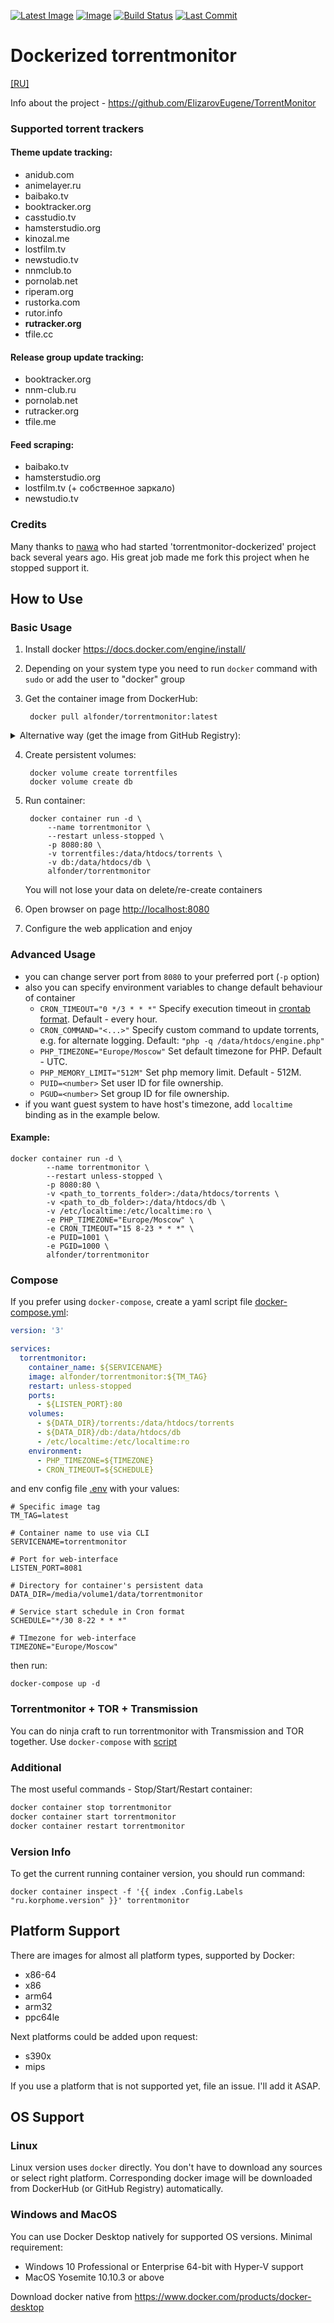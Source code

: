 [![Latest Image](https://img.shields.io/docker/v/alfonder/torrentmonitor?color=lightgreen&label=latest)](https://hub.docker.com/r/alfonder/torrentmonitor)
[![Image](https://img.shields.io/docker/image-size/alfonder/torrentmonitor?sort=semver)](https://hub.docker.com/r/alfonder/torrentmonitor)
[![Build Status](https://img.shields.io/github/actions/workflow/status/alfonder/torrentmonitor-dockerized/deploy.yml?logo=github)](https://github.com/alfonder/torrentmonitor-dockerized/actions/workflows/deploy.yml)
[![Last Commit](https://img.shields.io/github/last-commit/alfonder/torrentmonitor-dockerized?logo=github)](https://github.com/alfonder/torrentmonitor-dockerized)

Dockerized torrentmonitor
========
[[RU]](./README-RU.md)

Info about the project - https://github.com/ElizarovEugene/TorrentMonitor

### Supported torrent trackers

#### Theme update tracking:
- anidub.com
- animelayer.ru
- baibako.tv
- booktracker.org
- casstudio.tv
- hamsterstudio.org
- kinozal.me
- lostfilm.tv
- newstudio.tv
- nnmclub.to
- pornolab.net
- riperam.org
- rustorka.com
- rutor.info
- **rutracker.org**
- tfile.cc

#### Release group update tracking:
- booktracker.org
- nnm-club.ru
- pornolab.net
- rutracker.org
- tfile.me

#### Feed scraping:
- baibako.tv
- hamsterstudio.org
- lostfilm.tv (+ собственное заркало)
- newstudio.tv


### Credits
Many thanks to [nawa](https://github.com/nawa) who had started 'torrentmonitor-dockerized' project back several years ago. His great job made me fork this project when he stopped support it.

## How to Use

### Basic Usage
1. Install docker https://docs.docker.com/engine/install/
2. Depending on your system type you need to run `docker` command with `sudo` or add the user to "docker" group
3. Get the container image from DockerHub: 

		docker pull alfonder/torrentmonitor:latest

<details>
  <summary>Alternative way (get the image from GitHub Registry):</summary>

		docker pull ghcr.io/alfonder/torrentmonitor:latest
</details>

4. Create persistent volumes:

		docker volume create torrentfiles
		docker volume create db

5. Run container:

		docker container run -d \
			--name torrentmonitor \
			--restart unless-stopped \
			-p 8080:80 \
			-v torrentfiles:/data/htdocs/torrents \
			-v db:/data/htdocs/db \
			alfonder/torrentmonitor
	You will not lose your data on delete/re-create containers

6. Open browser on page [http://localhost:8080](http://localhost:8080)
7. Configure the web application and enjoy

### Advanced Usage
- you can change server port from `8080` to your preferred port (`-p` option)
- also you can specify environment variables to change default behaviour of container 
	- `CRON_TIMEOUT="0 */3 * * *"` Specify execution timeout in [crontab format](https://crontab.guru/examples.html). Default - every hour.
	- `CRON_COMMAND="<...>"` Specify custom command to update torrents, e.g. for alternate logging. Default: `"php -q /data/htdocs/engine.php"`
	- `PHP_TIMEZONE="Europe/Moscow"` Set default timezone for PHP. Default - UTC.
	- `PHP_MEMORY_LIMIT="512M"` Set php memory limit. Default - 512M.
	- `PUID=<number>` Set user ID for file ownership.
	- `PGUD=<number>` Set group ID for file ownership.
- if you want guest system to have host's timezone, add `localtime` binding as in the example below.

#### Example:

	docker container run -d \
			--name torrentmonitor \
			--restart unless-stopped \
			-p 8080:80 \
			-v <path_to_torrents_folder>:/data/htdocs/torrents \
			-v <path_to_db_folder>:/data/htdocs/db \
			-v /etc/localtime:/etc/localtime:ro \
			-e PHP_TIMEZONE="Europe/Moscow" \
			-e CRON_TIMEOUT="15 8-23 * * *" \
			-e PUID=1001 \
			-e PGID=1000 \
			alfonder/torrentmonitor

### Compose
If you prefer using `docker-compose`, create a yaml script file [docker-compose.yml](docker-compose.yml):
```yaml
version: '3'

services:
  torrentmonitor:
    container_name: ${SERVICENAME}
    image: alfonder/torrentmonitor:${TM_TAG}
    restart: unless-stopped
    ports:
      - ${LISTEN_PORT}:80
    volumes:
      - ${DATA_DIR}/torrents:/data/htdocs/torrents
      - ${DATA_DIR}/db:/data/htdocs/db
      - /etc/localtime:/etc/localtime:ro
    environment:
      - PHP_TIMEZONE=${TIMEZONE}
      - CRON_TIMEOUT=${SCHEDULE}
```
and env config file [.env](.env) with your values:
```shell
# Specific image tag
TM_TAG=latest

# Container name to use via CLI
SERVICENAME=torrentmonitor

# Port for web-interface
LISTEN_PORT=8081

# Directory for container's persistent data
DATA_DIR=/media/volume1/data/torrentmonitor

# Service start schedule in Cron format
SCHEDULE="*/30 8-22 * * *"

# TImezone for web-interface
TIMEZONE="Europe/Moscow"
```
then run: 

	docker-compose up -d

### Torrentmonitor + TOR + Transmission
You can do ninja craft to run torrentmonitor with Transmission and TOR together. Use `docker-compose` with [script](examples/docker-compose.yml)

### Additional
The most useful commands - Stop/Start/Restart container:
```bash
docker container stop torrentmonitor
docker container start torrentmonitor
docker container restart torrentmonitor
```

### Version Info
To get the current running container version, you should run command:
```
docker container inspect -f '{{ index .Config.Labels "ru.korphome.version" }}' torrentmonitor
```
## Platform Support
There are images for almost all platform types, supported by Docker:
- x86-64
- x86
- arm64
- arm32
- ppc64le

Next platforms could be added upon request:
- s390x
- mips

If you use a platform that is not supported yet, file an issue. I'll add it ASAP.

## OS Support
### Linux
Linux version uses `docker` directly. You don't have to download any sources or select right platform. Corresponding docker image will be downloaded from DockerHub (or GitHub Registry) automatically.

### Windows and MacOS
You can use Docker Desktop natively for supported OS versions. Minimal requirement:
	
- Windows 10 Professional or Enterprise 64-bit with Hyper-V support
- MacOS Yosemite 10.10.3 or above

Download docker native from https://www.docker.com/products/docker-desktop
